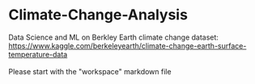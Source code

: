# Climate-Change-Analysis

Data Science and ML on Berkley Earth climate change dataset: <br />
https://www.kaggle.com/berkeleyearth/climate-change-earth-surface-temperature-data <br />
<br />
Please start with the "workspace" markdown file
